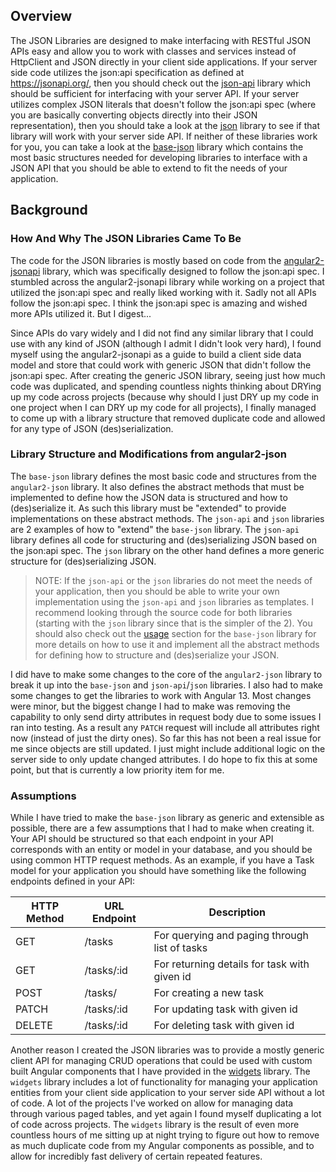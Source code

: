 ## Overview

The JSON Libraries are designed to make interfacing with RESTful JSON APIs easy and allow you to work with classes and services instead of HttpClient and JSON directly in your client side applications. If your server side code utilizes the json:api specification as defined at https://jsonapi.org/, then you should check out the [json-api](json-api) library which should be sufficient for interfacing with your server API. If your server utilizes complex JSON literals that doesn't follow the json:api spec (where you are basically converting objects directly into their JSON representation), then you should take a look at the [json](json) library to see if that library will work with your server side API. If neither of these libraries work for you, you can take a look at the [base-json](base-json) library which contains the most basic structures needed for developing libraries to interface with a JSON API that you should be able to extend to fit the needs of your application.

## Background 

### How And Why The JSON Libraries Came To Be

The code for the JSON libraries is mostly based on code from the
[angular2-jsonapi](https://github.com/ghidoz/angular2-jsonapi) library, which
was specifically designed to follow the json:api spec. I stumbled across the angular2-jsonapi library while working on a project that utilized the json:api spec and really liked working with it. Sadly not all APIs follow the json:api spec. I think the json:api spec is amazing and wished more APIs utilized it. But I digest...

Since APIs do vary widely and I did not find any similar library that I could use with any kind of JSON (although I admit I didn't look very hard), I found myself using the angular2-jsonapi as a guide to build a client side data model and store that could work with generic JSON that didn't follow the json:api spec. After creating the generic JSON library, seeing just how much code was duplicated, and spending countless nights thinking about DRYing up my code across projects (because why should I just DRY up my code in one project when I can DRY up my code for all projects), I finally managed to come up with a library structure that removed duplicate code and allowed for any type of JSON (des)serialization.

### Library Structure and Modifications from angular2-json

The `base-json` library defines the most basic code and structures from the `angular2-json` library. It also defines the abstract methods that must be implemented to define how the JSON data is structured and how to (des)serialize it. As such this library must be "extended" to provide implementations on these abstract methods. The `json-api` and `json` libraries are 2 examples of how to "extend" the `base-json` library. The `json-api` library defines all code for structuring and (des)serializing JSON based on the json:api spec. The `json` library on the other hand defines a more generic structure for (des)serializing JSON.

> NOTE: If the `json-api` or the `json` libraries do not meet the needs of your application, then you should be able to write your own implementation using the `json-api` and `json` libraries as templates. I recommend looking through the source code for both libraries (starting with the `json` library since that is the simpler of the 2). You should also check out the [usage](/base-json#usage) section for the `base-json` library for more details on how to use it and implement all the abstract methods for defining how to structure and (des)serialize your JSON.

I did have to make some changes to the core of the `angular2-json` library to break it up into the `base-json` and `json-api`/`json` libraries. I also had to make some changes to get the libraries to work with Angular 13. Most changes were minor, but the biggest change I had to make was removing the capability to only send dirty attributes in request body due to some issues I ran into testing. As a result any `PATCH` request will include all attributes right now (instead of just the dirty ones). So far this has not been a real issue for me since objects are still updated. I just might include additional logic on the server side to only update changed attributes. I do hope to fix this at some point, but that is currently a low priority item for me.

### Assumptions

While I have tried to make the `base-json` library as generic and extensible as possible, there are a few assumptions that I had to make when creating it. Your API should be structured so that each endpoint in your API corresponds with an entity or model in your database, and you should be using common HTTP request methods. As an example, if you have a Task model for your application you should have something like the following endpoints defined in your API:

| HTTP Method | URL Endpoint | Description                                   |
| ----------- | ------------ | --------------------------------------------- |
| GET         | /tasks       | For querying and paging through list of tasks |
| GET         | /tasks/:id   | For returning details for task with given id  |
| POST        | /tasks/      | For creating a new task                       |
| PATCH       | /tasks/:id   | For updating task with given id               |
| DELETE      | /tasks/:id   | For deleting task with given id               |

Another reason I created the JSON libraries was to provide a mostly generic client API for managing CRUD operations that could be used with custom built Angular components that I have provided in the [widgets](./widgets) library. The `widgets` library includes a lot of functionality for managing your application entities from your client side application to your server side API without a lot of code. A lot of the projects I've worked on allow for managing data through various paged tables, and yet again I found myself duplicating a lot of code across projects. The `widgets` library is the result of even more countless hours of me sitting up at night trying to figure out how to remove as much duplicate code from my Angular components as possible, and to allow for incredibly fast delivery of certain repeated features.
